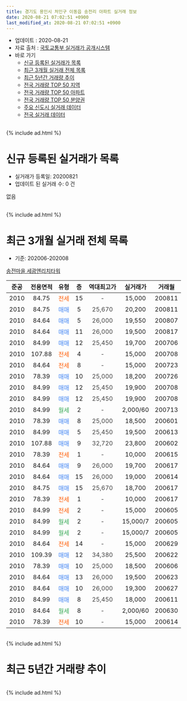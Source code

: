 ```yaml
---
title: 경기도 용인시 처인구 이동읍 송전리 아파트 실거래 정보
date: 2020-08-21 07:02:51 +0900
last_modified_at: 2020-08-21 07:02:51 +0900
---
```


* 업데이트 : 2020-08-21
* 자료 출처 : [국토교통부 실거래가 공개시스템](http://rt.molit.go.kr)
* 바로 가기
    * [신규 등록된 실거래가 목록](#신규-등록된-실거래가-목록)
    * [최근 3개월 실거래 전체 목록](#최근-3개월-실거래-전체-목록)
    * [최근 5년간 거래량 추이](#최근-5년간-거래량-추이)
    * [전국 거래량 TOP 50 지역](https://inasie.github.io/apt-trade-info/최근-3개월-전국에서-가장-거래가-많이-발생한-지역)
    * [전국 거래량 TOP 50 아파트](https://inasie.github.io/apt-trade-info/최근-3개월-전국에서-가장-거래가-많이-발생한-아파트)
    * [전국 거래량 TOP 50 분양권](https://inasie.github.io/apt-trade-info/최근-3개월-전국에서-가장-거래가-많이-발생한-분양권)
    * [주요 신도시 실거래 데이터](https://inasie.github.io/apt-trade-info/주요-신도시)
    * [전국 실거래 데이터](https://inasie.github.io/apt-trade-info/전국)
<br>
{% include ad.html %}
<br>

# 신규 등록된 실거래가 목록
* 실거래가 등록일: 20200821
* 업데이트 된 실거래 수: 0 건

없음

<br>
{% include ad.html %}
<br>

# 최근 3개월 실거래 전체 목록
* 기준: 202006-202008


[송전마을 세광엔리치타워](https://search.naver.com/search.naver?query=%EA%B2%BD%EA%B8%B0%EB%8F%84+%EC%9A%A9%EC%9D%B8%EC%8B%9C+%EC%B2%98%EC%9D%B8%EA%B5%AC+%EC%9D%B4%EB%8F%99%EC%9D%8D+%EC%86%A1%EC%A0%84%EB%A6%AC+%EC%86%A1%EC%A0%84%EB%A7%88%EC%9D%84+%EC%84%B8%EA%B4%91%EC%97%94%EB%A6%AC%EC%B9%98%ED%83%80%EC%9B%8C)

|준공|전용면적|유형|층|역대최고가|실거래가|거래월|
|:---:|:---:|:---:|:---:|:---:|:---:|:---:|
|2010|84.75|<span style="color:#ff5a00">전세</span>|15|<span style="color:#444444">-</span>|15,000|200811|
|2010|84.75|<span style="color:#4285f3">매매</span>|5|<span style="color:#444444">25,670</span>|20,200|200811|
|2010|84.64|<span style="color:#4285f3">매매</span>|5|<span style="color:#444444">26,000</span>|19,550|200807|
|2010|84.64|<span style="color:#4285f3">매매</span>|11|<span style="color:#444444">26,000</span>|19,500|200817|
|2010|84.99|<span style="color:#4285f3">매매</span>|12|<span style="color:#444444">25,450</span>|19,700|200706|
|2010|107.88|<span style="color:#ff5a00">전세</span>|4|<span style="color:#444444">-</span>|15,000|200708|
|2010|84.64|<span style="color:#ff5a00">전세</span>|8|<span style="color:#444444">-</span>|15,000|200723|
|2010|78.39|<span style="color:#4285f3">매매</span>|10|<span style="color:#444444">25,000</span>|18,200|200726|
|2010|84.99|<span style="color:#4285f3">매매</span>|12|<span style="color:#444444">25,450</span>|19,900|200708|
|2010|84.99|<span style="color:#4285f3">매매</span>|12|<span style="color:#444444">25,450</span>|19,900|200708|
|2010|84.99|<span style="color:#34a853">월세</span>|2|<span style="color:#444444">-</span>|2,000/60|200713|
|2010|78.39|<span style="color:#4285f3">매매</span>|8|<span style="color:#444444">25,000</span>|18,500|200601|
|2010|84.99|<span style="color:#4285f3">매매</span>|5|<span style="color:#444444">25,450</span>|19,500|200613|
|2010|107.88|<span style="color:#4285f3">매매</span>|9|<span style="color:#444444">32,720</span>|23,800|200602|
|2010|78.39|<span style="color:#ff5a00">전세</span>|1|<span style="color:#444444">-</span>|10,000|200615|
|2010|84.64|<span style="color:#4285f3">매매</span>|9|<span style="color:#444444">26,000</span>|19,700|200617|
|2010|84.64|<span style="color:#4285f3">매매</span>|15|<span style="color:#444444">26,000</span>|19,000|200614|
|2010|84.75|<span style="color:#4285f3">매매</span>|15|<span style="color:#444444">25,670</span>|18,700|200617|
|2010|78.39|<span style="color:#ff5a00">전세</span>|1|<span style="color:#444444">-</span>|10,000|200617|
|2010|84.99|<span style="color:#ff5a00">전세</span>|2|<span style="color:#444444">-</span>|15,000|200605|
|2010|84.99|<span style="color:#34a853">월세</span>|2|<span style="color:#444444">-</span>|15,000/7|200605|
|2010|84.99|<span style="color:#34a853">월세</span>|2|<span style="color:#444444">-</span>|15,000/7|200605|
|2010|84.64|<span style="color:#ff5a00">전세</span>|14|<span style="color:#444444">-</span>|15,000|200629|
|2010|109.39|<span style="color:#4285f3">매매</span>|12|<span style="color:#444444">34,380</span>|25,500|200622|
|2010|78.39|<span style="color:#4285f3">매매</span>|10|<span style="color:#444444">25,000</span>|18,500|200606|
|2010|84.64|<span style="color:#4285f3">매매</span>|13|<span style="color:#444444">26,000</span>|19,500|200623|
|2010|84.64|<span style="color:#4285f3">매매</span>|10|<span style="color:#444444">26,000</span>|19,300|200627|
|2010|84.99|<span style="color:#4285f3">매매</span>|8|<span style="color:#444444">25,450</span>|18,000|200611|
|2010|84.64|<span style="color:#34a853">월세</span>|8|<span style="color:#444444">-</span>|2,000/60|200630|
|2010|78.39|<span style="color:#ff5a00">전세</span>|10|<span style="color:#444444">-</span>|15,000|200614|


<br>
{% include ad.html %}
<br>

# 최근 5년간 거래량 추이


<div style="width:100%;">
    <canvas id="deal_progress" height="200"></canvas>
</div>

<script>
new Chart(document.getElementById("deal_progress"), {
    type: 'line',
    data: {
        labels: ['201508','201509','201510','201511','201512','201601','201602','201603','201604','201605','201606','201607','201608','201609','201610','201611','201612','201701','201702','201703','201704','201705','201706','201707','201708','201709','201710','201711','201712','201801','201802','201803','201804','201805','201806','201807','201808','201809','201810','201811','201812','201901','201902','201903','201904','201905','201906','201907','201908','201909','201910','201911','201912','202001','202002','202003','202004','202005','202006','202007','202008'],
        datasets: [{
            label: '매매',
            pointRadius: 1,
            data: [1, 9, 10, 2, 6, 3, 0, 8, 3, 4, 2, 7, 3, 4, 7, 3, 3, 3, 2, 4, 6, 5, 1, 2, 7, 6, 6, 3, 3, 4, 4, 4, 3, 2, 3, 0, 3, 2, 1, 3, 2, 6, 7, 9, 10, 5, 2, 5, 3, 5, 5, 5, 5, 11, 12, 5, 4, 8, 11, 4, 3],
            borderColor: "rgba(255, 201, 14, 1)",
            backgroundColor: "rgba(255, 201, 14, 0.5)",
            fill: false,
            lineTension: 0
        },{
            label: '전월세',
            pointRadius: 1,
            data: [8, 7, 6, 3, 4, 4, 6, 5, 4, 5, 6, 10, 3, 6, 7, 3, 4, 2, 6, 7, 9, 2, 10, 6, 5, 4, 3, 3, 5, 4, 5, 2, 5, 5, 5, 6, 4, 3, 7, 4, 1, 2, 2, 4, 10, 3, 3, 7, 2, 4, 4, 4, 3, 5, 2, 5, 5, 0, 8, 3, 1],
            borderColor: "rgba(0, 141, 185, 1)",
            backgroundColor: "rgba(0, 141, 185, 0.5)",
            fill: false,
            lineTension: 0
        }
        ]
    },
    options: {
        responsive: true,
        title: {
            display: false
        },
        tooltips: {
            mode: 'index',
            intersect: false
        },
        hover: {
            mode: 'nearest',
            intersect: true
        },
        scales: {
            xAxes: [{
                display: true,
                scaleLabel: {
                    display: true,
                    labelString: '년/월'
                }
            }],
            yAxes: [{
                display: true,
                ticks: {
                    suggestedMin: 0,
                },
                scaleLabel: {
                    display: true,
                    labelString: '실거래 수'
                }
            }]
        }
    }
});

</script>


<br>
{% include ad.html %}
<br>

